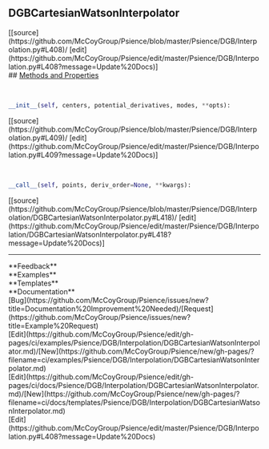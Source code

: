 ## <a id="Psience.DGB.Interpolation.DGBCartesianWatsonInterpolator">DGBCartesianWatsonInterpolator</a> 

<div class="docs-source-link" markdown="1">
[[source](https://github.com/McCoyGroup/Psience/blob/master/Psience/DGB/Interpolation.py#L408)/
[edit](https://github.com/McCoyGroup/Psience/edit/master/Psience/DGB/Interpolation.py#L408?message=Update%20Docs)]
</div>









<div class="collapsible-section">
 <div class="collapsible-section collapsible-section-header" markdown="1">
## <a class="collapse-link" data-toggle="collapse" href="#methods" markdown="1"> Methods and Properties</a> <a class="float-right" data-toggle="collapse" href="#methods"><i class="fa fa-chevron-down"></i></a>
 </div>
 <div class="collapsible-section collapsible-section-body collapse show" id="methods" markdown="1">
 
<a id="Psience.DGB.Interpolation.DGBCartesianWatsonInterpolator.__init__" class="docs-object-method">&nbsp;</a> 
```python
__init__(self, centers, potential_derivatives, modes, **opts): 
```
<div class="docs-source-link" markdown="1">
[[source](https://github.com/McCoyGroup/Psience/blob/master/Psience/DGB/Interpolation.py#L409)/
[edit](https://github.com/McCoyGroup/Psience/edit/master/Psience/DGB/Interpolation.py#L409?message=Update%20Docs)]
</div>


<a id="Psience.DGB.Interpolation.DGBCartesianWatsonInterpolator.__call__" class="docs-object-method">&nbsp;</a> 
```python
__call__(self, points, deriv_order=None, **kwargs): 
```
<div class="docs-source-link" markdown="1">
[[source](https://github.com/McCoyGroup/Psience/blob/master/Psience/DGB/Interpolation/DGBCartesianWatsonInterpolator.py#L418)/
[edit](https://github.com/McCoyGroup/Psience/edit/master/Psience/DGB/Interpolation/DGBCartesianWatsonInterpolator.py#L418?message=Update%20Docs)]
</div>
 </div>
</div>












---


<div markdown="1" class="text-secondary">
<div class="container">
  <div class="row">
   <div class="col" markdown="1">
**Feedback**   
</div>
   <div class="col" markdown="1">
**Examples**   
</div>
   <div class="col" markdown="1">
**Templates**   
</div>
   <div class="col" markdown="1">
**Documentation**   
</div>
   <div class="col" markdown="1">
   
</div>
   <div class="col" markdown="1">
   
</div>
   <div class="col" markdown="1">
   
</div>
</div>
  <div class="row">
   <div class="col" markdown="1">
[Bug](https://github.com/McCoyGroup/Psience/issues/new?title=Documentation%20Improvement%20Needed)/[Request](https://github.com/McCoyGroup/Psience/issues/new?title=Example%20Request)   
</div>
   <div class="col" markdown="1">
[Edit](https://github.com/McCoyGroup/Psience/edit/gh-pages/ci/examples/Psience/DGB/Interpolation/DGBCartesianWatsonInterpolator.md)/[New](https://github.com/McCoyGroup/Psience/new/gh-pages/?filename=ci/examples/Psience/DGB/Interpolation/DGBCartesianWatsonInterpolator.md)   
</div>
   <div class="col" markdown="1">
[Edit](https://github.com/McCoyGroup/Psience/edit/gh-pages/ci/docs/Psience/DGB/Interpolation/DGBCartesianWatsonInterpolator.md)/[New](https://github.com/McCoyGroup/Psience/new/gh-pages/?filename=ci/docs/templates/Psience/DGB/Interpolation/DGBCartesianWatsonInterpolator.md)   
</div>
   <div class="col" markdown="1">
[Edit](https://github.com/McCoyGroup/Psience/edit/master/Psience/DGB/Interpolation.py#L408?message=Update%20Docs)   
</div>
   <div class="col" markdown="1">
   
</div>
   <div class="col" markdown="1">
   
</div>
   <div class="col" markdown="1">
   
</div>
</div>
</div>
</div>
